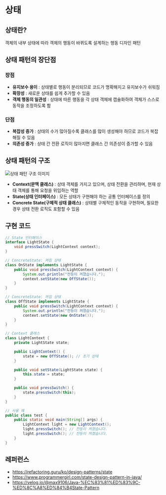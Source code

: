 # 상태

## 상태란?
객체의 내부 상태에 따라 객체의 행동이 바뀌도록 설계하는 행동 디자인 패턴

## 상태 패턴의 장단점
### 장점
- **유지보수 용이** : 상태별로 행동이 분리되므로 코드가 명확해지고 유지보수가 쉬워짐
- **확장성** : 새로운 상태를 쉽게 추가할 수 있음
- **객체 행동의 일관성** : 상태에 따른 행동을 각 상태 객체에 캡슐화하여 객체가 스스로 동작을 조정하도록 함

### 단점
- **복잡성 증가** : 상태의 수가 많아질수록 클래스를 많이 생성해야 하므로 코드가 복잡해질 수 있음
- **의존성 증가** : 상태 간 전환 로직이 많아지면 클래스 간 의존성이 증가할 수 있음

## 상태 패턴의 구조
![상태 패턴 구조 이미지](https://github.com/user-attachments/assets/4d88f63f-1427-4f0a-9860-02fe9ad1d6c3)

- **Context(문맥 클래스)** : 상태 객체를 가지고 있으며, 상태 전환을 관리하며, 현재 상태 객체를 통해 요청을 위임하는 역할
- **State(상태 인터페이스)** : 모든 상태가 구현해야 하는 공통 인터페이스를 정의
- **Concrete State(구체적 상태 클래스)** : 상태별 구체적인 동작을 구현하며, 필요한 경우 상태 전환 로직도 포함할 수 있음

## 구현 코드
```java
// State 인터페이스
interface LightState {
    void pressSwitch(LightContext context);
}

// ConcreteState: 켜짐 상태
class OnState implements LightState {
    public void pressSwitch(LightContext context) {
        System.out.println("전등이 꺼졌습니다.");
        context.setState(new OffState());
    }
}

// ConcreteState: 꺼짐 상태
class OffState implements LightState {
    public void pressSwitch(LightContext context) {
        System.out.println("전등이 켜졌습니다.");
        context.setState(new OnState());
    }
}

// Context 클래스
class LightContext {
    private LightState state;

    public LightContext() {
        state = new OffState(); // 초기 상태
    }

    public void setState(LightState state) {
        this.state = state;
    }

    public void pressSwitch() {
        state.pressSwitch(this);
    }
}

// 사용 예
public class test {
    public static void main(String[] args) {
        LightContext light = new LightContext();
        light.pressSwitch(); // 전등이 켜졌습니다.
        light.pressSwitch(); // 전등이 꺼졌습니다.
    }
}

```

## 레퍼런스
- https://refactoring.guru/ko/design-patterns/state
- https://www.programmergirl.com/state-design-pattern-in-java/
- https://velog.io/@max9106/Java-%EC%83%81%ED%83%9C-%ED%8C%A8%ED%84%B4State-Pattern

